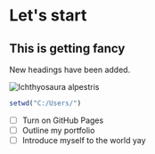# Let's start
## This is getting fancy
New headings have been added.

![Ichthyosaura alpestris](https://upload.wikimedia.org/wikipedia/commons/6/6b/Uhandre_goimenditarra.jpg)


``` R
setwd("C:/Users/")
```

- [ ] Turn on GitHub Pages
- [ ] Outline my portfolio
- [ ] Introduce myself to the world yay
